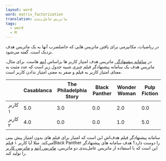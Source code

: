 ```yaml
---
layout: word
word: matrix_factorization
translation: ماتریس عامل‌بندی
tags:
  - word
  - M
---
```

در ریاضیات، مکانیزمی برای یافتن ماتریس هایی که حاصلضرب آنها به یک ماتریس هدف نزدیک است. گفته می‌شود.

در [سامانه پیشنهادگر](r/recommendation_system), ماتریس هدف امتیاز کاربر ها براساس [آیتم](I/items/) هاست. برای مثال، ماتریس هدف یک سامانه پیشنهادگر فیلم چیزی شبیه جدول زیر است که عدد مثبت به معنای امتیاز کاربر به فیلم و صفر به معنی امتیاز ندادن کاربر است.

|         | Casablanca | The Philadelphia Story | Black Panther | Wonder Woman | Pulp Fiction |
| ------- | ---------- | ---------------------- | ------------- | ------------ | ------------ |
| کاربر ۱ | 5.0        | 3.0                    | 0.0           | 2.0          | 0.0          |
| کاربر ۲ | 4.0        | 0.0                    | 0.0           | 1.0          | 5.0          |

سامانه پیشنهادگر فیلم هدف‌اش این است که امتیاز برای فیلم های بدون امتیاز پیش بینی می‌کند. مثلا آیا کاربر ۱ فیلمBlack Panther را دوست دارد؟
هدف سامانه های پیشنهادگر این است که با استفاده از ماتریس عامل‌بندی دو ماتریس، [ماتریس آیتم](i/item_matrix/) و [ماتریس کاربر](u/user_matrix/) را تولید کند.